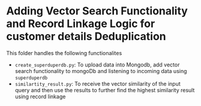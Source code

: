 # Adding Vector Search Functionality and Record Linkage Logic for customer details Deduplication

This folder handles the following functionalites
- `create_superduperdb.py`:  To upload data into Mongodb, add vector search functionality to mongoDb and listening to incoming data using `superduperdb`
- `similartity_result.py`: To receive the vector similarity of the input query and then use the results to further find the highest similarity result using record linkage
